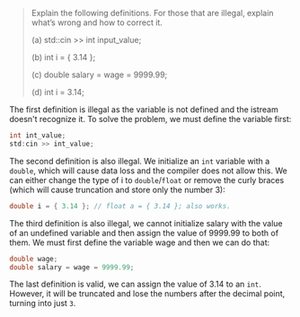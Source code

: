 > Explain the following definitions. For those that are illegal, explain what’s wrong and how to correct it.
> 
> (a) std::cin >> int input_value;
> 
> (b) int i = { 3.14 };
> 
> (c) double salary = wage = 9999.99;
> 
> (d) int i = 3.14;

The first definition is illegal as the variable is not defined and the istream doesn't recognize it. To solve the problem, we must define the variable first:
```cpp
int int_value;
std:cin >> int_value;
```

The second definition is also illegal. We initialize an `int` variable with a `double`, which will cause data loss and the compiler does not allow this. We can either change the type of i to `double`/`float` or remove the curly braces (which will cause truncation and store only the number 3):
```cpp
double i = { 3.14 }; // float a = { 3.14 }; also works.
```

The third definition is also illegal, we cannot initialize salary with the value of an undefined variable and then assign the value of 9999.99 to both of them. We must first define the variable wage and then we can do that:
```cpp
double wage;
double salary = wage = 9999.99;
``` 

The last definition is valid, we can assign the value of 3.14 to an `int`. However, it will be truncated and lose the numbers after the decimal point, turning into just `3`.
